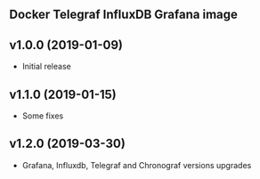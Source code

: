 Docker Telegraf InfluxDB Grafana image
-----------------------------------

## v1.0.0 (2019-01-09)

* Initial release

## v1.1.0 (2019-01-15)

* Some fixes

## v1.2.0 (2019-03-30)

* Grafana, Influxdb, Telegraf and Chronograf versions upgrades

